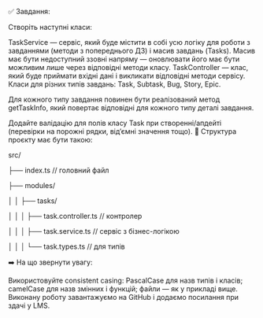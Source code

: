 ✅ Завдання:

Створіть наступні класи:

TaskService — сервіс, який буде містити в собі усю логіку для роботи з завданнями (методи з попереднього ДЗ) і масив завдань (Tasks). Масив має бути недоступний ззовні напряму — оновлювати його має бути можливим лише через відповідні методи класу.
TaskController — клас, який буде приймати вхідні дані і викликати відповідні методи сервісу.
Класи для різних типів завдань:
Task, Subtask, Bug, Story, Epic.

Для кожного типу завдання повинен бути реалізований метод getTaskInfo, який повертає відповідні для кожного типу деталі завдання.

Додайте валідацію для полів класу Task при створенні/апдейті (перевірки на порожні рядки, від’ємні значення тощо).
📁 Структура проєкту має бути такою:

src/

├── index.ts // головний файл  

├── modules/                   

│ │ ├── tasks/

│ │ │ ├── task.controller.ts // контролер

│ │ │ ├── task.service.ts // сервіс з бізнес-логікою

│ │ │ └── task.types.ts // для типів

➡️ На що звернути увагу:

Використовуйте consistent casing:
PascalCase для назв типів і класів;
camelCase для назв змінних і функцій;
файли — як у прикладі вище.
Виконану роботу завантажуємо на GitHub і додаємо посилання при здачі у LMS.